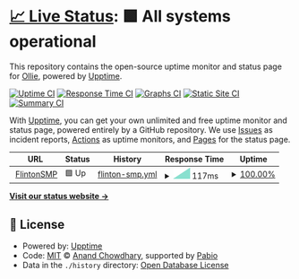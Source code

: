 # [📈 Live Status](https://obfuscatedgenerated.github.io/flintonsmp_status): <!--live status--> **🟩 All systems operational**

This repository contains the open-source uptime monitor and status page for [Ollie](ollieg.codes), powered by [Upptime](https://github.com/upptime/upptime).

[![Uptime CI](https://github.com/obfuscatedgenerated/flintonsmp_status/workflows/Uptime%20CI/badge.svg)](https://github.com/obfuscatedgenerated/flintonsmp_status/actions?query=workflow%3A%22Uptime+CI%22)
[![Response Time CI](https://github.com/obfuscatedgenerated/flintonsmp_status/workflows/Response%20Time%20CI/badge.svg)](https://github.com/obfuscatedgenerated/flintonsmp_status/actions?query=workflow%3A%22Response+Time+CI%22)
[![Graphs CI](https://github.com/obfuscatedgenerated/flintonsmp_status/workflows/Graphs%20CI/badge.svg)](https://github.com/obfuscatedgenerated/flintonsmp_status/actions?query=workflow%3A%22Graphs+CI%22)
[![Static Site CI](https://github.com/obfuscatedgenerated/flintonsmp_status/workflows/Static%20Site%20CI/badge.svg)](https://github.com/obfuscatedgenerated/flintonsmp_status/actions?query=workflow%3A%22Static+Site+CI%22)
[![Summary CI](https://github.com/obfuscatedgenerated/flintonsmp_status/workflows/Summary%20CI/badge.svg)](https://github.com/obfuscatedgenerated/flintonsmp_status/actions?query=workflow%3A%22Summary+CI%22)

With [Upptime](https://upptime.js.org), you can get your own unlimited and free uptime monitor and status page, powered entirely by a GitHub repository. We use [Issues](https://github.com/obfuscatedgenerated/flintonsmp_status/issues) as incident reports, [Actions](https://github.com/obfuscatedgenerated/flintonsmp_status/actions) as uptime monitors, and [Pages](https://obfuscatedgenerated.github.io/flintonsmp_status) for the status page.

<!--start: status pages-->
<!-- This summary is generated by Upptime (https://github.com/upptime/upptime) -->
<!-- Do not edit this manually, your changes will be overwritten -->
<!-- prettier-ignore -->
| URL | Status | History | Response Time | Uptime |
| --- | ------ | ------- | ------------- | ------ |
| <img alt="" src="https://icons.duckduckgo.com/ip3/null.ico" height="13"> [FlintonSMP](mc.flintonsmp.live) | 🟩 Up | [flinton-smp.yml](https://github.com/FlintonSMP/status/commits/HEAD/history/flinton-smp.yml) | <details><summary><img alt="Response time graph" src="./graphs/flinton-smp/response-time-week.png" height="20"> 117ms</summary><br><a href="https://FlintonSMP.github.io/status/history/flinton-smp"><img alt="Response time 117" src="https://img.shields.io/endpoint?url=https%3A%2F%2Fraw.githubusercontent.com%2FFlintonSMP%2Fstatus%2FHEAD%2Fapi%2Fflinton-smp%2Fresponse-time.json"></a><br><a href="https://FlintonSMP.github.io/status/history/flinton-smp"><img alt="24-hour response time 117" src="https://img.shields.io/endpoint?url=https%3A%2F%2Fraw.githubusercontent.com%2FFlintonSMP%2Fstatus%2FHEAD%2Fapi%2Fflinton-smp%2Fresponse-time-day.json"></a><br><a href="https://FlintonSMP.github.io/status/history/flinton-smp"><img alt="7-day response time 117" src="https://img.shields.io/endpoint?url=https%3A%2F%2Fraw.githubusercontent.com%2FFlintonSMP%2Fstatus%2FHEAD%2Fapi%2Fflinton-smp%2Fresponse-time-week.json"></a><br><a href="https://FlintonSMP.github.io/status/history/flinton-smp"><img alt="30-day response time 117" src="https://img.shields.io/endpoint?url=https%3A%2F%2Fraw.githubusercontent.com%2FFlintonSMP%2Fstatus%2FHEAD%2Fapi%2Fflinton-smp%2Fresponse-time-month.json"></a><br><a href="https://FlintonSMP.github.io/status/history/flinton-smp"><img alt="1-year response time 117" src="https://img.shields.io/endpoint?url=https%3A%2F%2Fraw.githubusercontent.com%2FFlintonSMP%2Fstatus%2FHEAD%2Fapi%2Fflinton-smp%2Fresponse-time-year.json"></a></details> | <details><summary><a href="https://FlintonSMP.github.io/status/history/flinton-smp">100.00%</a></summary><a href="https://FlintonSMP.github.io/status/history/flinton-smp"><img alt="All-time uptime 100.00%" src="https://img.shields.io/endpoint?url=https%3A%2F%2Fraw.githubusercontent.com%2FFlintonSMP%2Fstatus%2FHEAD%2Fapi%2Fflinton-smp%2Fuptime.json"></a><br><a href="https://FlintonSMP.github.io/status/history/flinton-smp"><img alt="24-hour uptime 100.00%" src="https://img.shields.io/endpoint?url=https%3A%2F%2Fraw.githubusercontent.com%2FFlintonSMP%2Fstatus%2FHEAD%2Fapi%2Fflinton-smp%2Fuptime-day.json"></a><br><a href="https://FlintonSMP.github.io/status/history/flinton-smp"><img alt="7-day uptime 100.00%" src="https://img.shields.io/endpoint?url=https%3A%2F%2Fraw.githubusercontent.com%2FFlintonSMP%2Fstatus%2FHEAD%2Fapi%2Fflinton-smp%2Fuptime-week.json"></a><br><a href="https://FlintonSMP.github.io/status/history/flinton-smp"><img alt="30-day uptime 100.00%" src="https://img.shields.io/endpoint?url=https%3A%2F%2Fraw.githubusercontent.com%2FFlintonSMP%2Fstatus%2FHEAD%2Fapi%2Fflinton-smp%2Fuptime-month.json"></a><br><a href="https://FlintonSMP.github.io/status/history/flinton-smp"><img alt="1-year uptime 100.00%" src="https://img.shields.io/endpoint?url=https%3A%2F%2Fraw.githubusercontent.com%2FFlintonSMP%2Fstatus%2FHEAD%2Fapi%2Fflinton-smp%2Fuptime-year.json"></a></details>

<!--end: status pages-->

[**Visit our status website →**](https://obfuscatedgenerated.github.io/flintonsmp_status)

## 📄 License

- Powered by: [Upptime](https://github.com/upptime/upptime)
- Code: [MIT](./LICENSE) © [Anand Chowdhary](https://anandchowdhary.com), supported by [Pabio](https://pabio.com)
- Data in the `./history` directory: [Open Database License](https://opendatacommons.org/licenses/odbl/1-0/)
